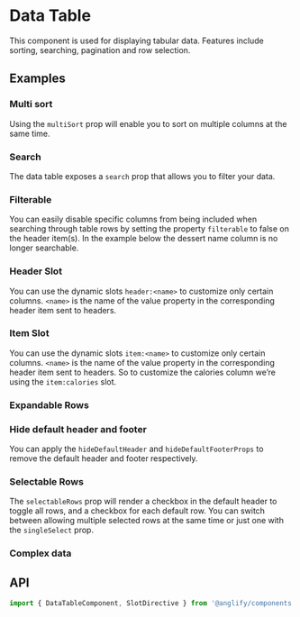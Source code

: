 # Data Table

<app-references
issues="https://github.com/valentingavran/anglify/labels/component%3A%20Data%20Table"
material-design="https://material.io/components/data-tables"
bundle-size="https://bundlephobia.com/package/@anglify/components@latest"
w3c="https://www.w3.org/WAI/ARIA/apg/patterns/table/"/>

This component is used for displaying tabular data. Features include sorting, searching, pagination and row selection.

## Examples

### Multi sort

Using the `multiSort` prop will enable you to sort on multiple columns at the same time.
<app-code-example component="data-table" example="multi-sort"></app-code-example>

### Search

The data table exposes a `search` prop that allows you to filter your data.
<app-code-example component="data-table" example="search"></app-code-example>

### Filterable

You can easily disable specific columns from being included when searching through table rows by setting the property
`filterable` to false on the header item(s). In the example below the dessert name column is no longer searchable.
<app-code-example component="data-table" example="filterable"></app-code-example>

### Header Slot

You can use the dynamic slots `header:<name>` to customize only certain columns. `<name>` is the name of
the value property in the corresponding header item sent to headers.
<app-code-example component="data-table" example="header-slot"></app-code-example>

### Item Slot

You can use the dynamic slots `item:<name>` to customize only certain columns. `<name>` is the name of
the value property in the corresponding header item sent to headers. So to customize the calories column we’re using the
`item:calories` slot.
<app-code-example component="data-table" example="item-slot"></app-code-example>

### Expandable Rows

<app-code-example component="data-table" example="expandable-rows"></app-code-example>

### Hide default header and footer

You can apply the `hideDefaultHeader` and `hideDefaultFooterProps` to remove the default header and footer
respectively.
<app-code-example component="data-table" example="hide-default-header-and-footer"></app-code-example>

### Selectable Rows

The `selectableRows` prop will render a checkbox in the default header to toggle all rows, and a checkbox for each default row.
You can switch between allowing multiple selected rows at the same time or just one with the `singleSelect` prop.
<app-code-example component="data-table" example="selectable-rows"></app-code-example>

### Complex data

<app-code-example component="data-table" example="complex-data"></app-code-example>

## API

```typescript
import { DataTableComponent, SlotDirective } from '@anglify/components';
```

<app-inputs-table components="DataTableComponent" interfaces="DataTableHeader"></app-inputs-table>

<app-styling-table component="data-table"></app-styling-table>
